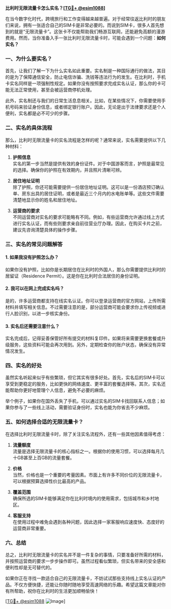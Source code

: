 **比利时无限流量卡怎么实名？[[TG💪+ @esim1088](https://t.me/s/esim1088)]**

在当今数字化时代，跨境旅行和工作变得越来越普遍。对于经常往返比利时的朋友们来说，拥有一张适合自己的SIM卡是非常必要的。而说到SIM卡，很多人首先想到的就是“无限流量卡”。这张卡不仅能帮助我们畅游互联网，还能避免高额的漫游费用。然而，当你准备入手一张比利时无限流量卡时，可能会遇到一个问题：**如何实名？**

### 一、为什么要实名？

首先，让我们了解一下为什么实名如此重要。实名制是一种国际通行的做法，其目的是为了保障通信安全，防止电信诈骗、洗钱等违法行为的发生。在比利时，手机卡实名同样是一项强制性规定。如果你没有按照要求完成实名认证，那么你的卡可能无法正常使用，甚至会被运营商停机处理。

此外，实名制还与我们的日常生活息息相关。比如，在某些情况下，你需要使用手机号码来验证身份信息，或者绑定银行账户。因此，无论是出于法律要求还是个人便利，实名都是必不可少的步骤。

### 二、实名的具体流程

那么，比利时无限流量卡的实名流程是怎样的呢？通常来说，实名需要提供以下几种材料：

1. **护照信息**  
   实名的第一步当然是提供有效的身份证件。对于中国游客而言，护照是最常见的选择。确保你的护照在有效期内，并且照片清晰可辨。

2. **居住地址证明**  
   除了护照，你还可能需要提供一份居住地址证明。这可以是一份酒店预订确认单、房东出具的居住证明，或者是最近三个月内的水电账单等。这些文件需要清楚地显示你的姓名和居住地址。

3. **运营商的要求**  
   不同运营商对实名的要求可能略有不同。例如，有些运营商允许通过线上方式进行实名认证，而有些则要求亲自前往营业厅办理。因此，在购买卡片之前，建议先咨询清楚具体的操作步骤。

### 三、实名的常见问题解答

#### 1. 如果我没有护照怎么办？
如果你没有护照，比如你是长期居住在比利时的外国人，那么你需要提供比利时的居留证（Residence Permit）。这是你在比利时合法居住的身份证明。

#### 2. 我可以在网上完成实名吗？
是的，许多运营商都支持在线实名认证。你可以登录运营商的官方网站，上传所需材料并填写相关信息。不过需要注意的是，部分运营商可能会要求你上传视频或进行人脸识别，以进一步核实身份。

#### 3. 实名后还需要注意什么？
实名完成后，记得妥善保管好所有提交的材料复印件。如果将来需要更换套餐或升级服务，这些资料可能会再次用到。另外，定期检查你的账户状态，确保没有异常情况发生。

### 四、实名的好处

虽然实名听起来似乎有些繁琐，但它其实有很多好处。首先，实名后的SIM卡可以享受到更稳定的服务，比如更快的网络速度、更丰富的套餐选择等。其次，实名还能帮助你更好地管理个人信息，避免不必要的麻烦。

举个例子，如果你在国外丢失了手机，可以通过实名的SIM卡找回联系人信息；如果你参与了一些线上活动，需要验证身份时，实名也能为你省去不少麻烦。

### 五、如何选择合适的无限流量卡？

在选择比利时无限流量卡时，除了关注实名流程外，还有一些其他因素值得考虑：

1. **流量额度**  
   流量是选择无限流量卡的核心指标之一。根据你的使用习惯，可以选择每月几十GB甚至上百GB的流量套餐。

2. **价格**  
   当然，价格也是一个重要的考量因素。市面上有许多不同价位的无限流量卡，可以根据预算选择性价比最高的产品。

3. **覆盖范围**  
   确保所选的SIM卡能够满足你在比利时境内的使用需求，包括城市和乡村地区。

4. **客服支持**  
   在使用过程中难免会遇到各种问题，因此选择一家客服响应速度快、态度好的运营商非常重要。

### 六、总结

总之，比利时无限流量卡的实名并不是一件复杂的事情，只要准备好所需的材料，并按照运营商的要求一步步操作即可。虽然过程看似繁琐，但实名带来的安全感和便利性却是无可替代的。

如果你正在寻找一款适合自己的无限流量卡，不妨试试那些支持线上实名认证的产品。不仅方便快捷，还能让你随时随地享受高速网络的乐趣。希望这篇文章能对你有所帮助，祝你在比利时的生活更加顺畅愉快！

[[TG💪+ @esim1088](https://t.me/s/esim1088) ![Image](https://i.postimg.cc/4NQfJmqS/Snipaste-2025-05-13-00-14-12.png)]